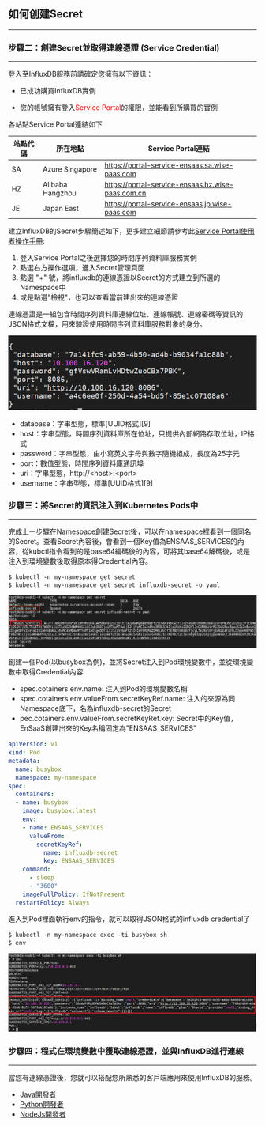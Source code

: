 ## 如何创建Secret
---------------------------------------

### 步驟二：創建Secret並取得連線憑證 (Service Credential)

---------------------------------------
登入至InfluxDB服務前請確定您擁有以下資訊：

* 已成功購買InfluxDB實例

* 您的帳號擁有登入<span style="color:red;">Service Portal</span>的權限，並能看到所購買的實例

 
各站點Service Portal連結如下

 站點代碼 | 所在地點          | Service Portal連結                             |
 | -------- | ----------------- | ---------------------------------------------- |
 | SA       | Azure Singapore   | https://portal-service-ensaas.sa.wise-paas.com |
 | HZ       | Alibaba Hangzhou | https://portal-service-ensaas.hz.wise-paas.com.cn |
 | JE       | Japan East        | https://portal-service-ensaas.jp.wise-paas.com |

 建立InfluxDB的Secret步驟簡述如下，更多建立細節請參考此[Service Portal使用者操作手冊](../../ServicePortal/userguide.md):
 1. 登入Service Portal之後選擇您的時間序列資料庫服務實例
 2. 點選右方操作選項，進入Secret管理頁面
 3. 點選 "+" 號，將influxdb的連線憑證以Secret的方式建立到所選的Namespace中
 4. 或是點選"檢視"，也可以查看當前建出來的連線憑證

 連線憑證是一組包含時間序列資料庫連線位址、連線帳號、連線密碼等資訊的JSON格式文檔，用來驗證使用時間序列資料庫服務對象的身分。

 ![1582025913841](../uploads/images/InfluxDB/influxdb_credential.png)

 * database：字串型態，標準[UUID格式][9]
 * host：字串型態，時間序列資料庫所在位址，只提供內部網路存取位址，IP格式
 * password：字串型態，由小寫英文字母與數字隨機組成，長度為25字元
 * port：數值型態，時間序列資料庫通訊埠
 * uri：字串型態，http://\<host\>:\<port\>
 * username：字串型態，標準[UUID格式][9]



### 步驟三：將Secret的資訊注入到Kubernetes Pods中

------

完成上一步驟在Namespace創建Secret後，可以在namespace裡看到一個同名的Secret。查看Secret內容後，會看到一個Key值為ENSAAS_SERVICES的內容，從kubctl指令看到的是base64編碼後的內容，可將其base64解碼後，或是注入到環境變數後取得原本得Credential內容。

```shell
$ kubectl -n my-namespace get secret
$ kubectl -n my-namespace get secret influxdb-secret -o yaml
```

![1582025913841](../uploads/images/InfluxDB/influxdb_secret.png)



創建一個Pod(以busybox為例)，並將Secret注入到Pod環境變數中，並從環境變數中取得Credential內容

- spec.cotainers.env.name: 注入到Pod的環境變數名稱
- spec.cotainers.env.valueFrom.secretKeyRef.name: 注入的來源為同Namespace底下，名為influxdb-secret的Secret
- pec.cotainers.env.valueFrom.secretKeyRef.key: Secret中的Key值，EnSaaS創建出來的Key名稱固定為"ENSAAS_SERVICES"

```yaml
apiVersion: v1
kind: Pod
metadata:
  name: busybox
  namespace: my-namespace
spec:
  containers:
  - name: busybox
    image: busybox:latest
    env:
    - name: ENSAAS_SERVICES
      valueFrom:
        secretKeyRef:
          name: influxdb-secret
          key: ENSAAS_SERVICES
    command:
      - sleep
      - "3600"
    imagePullPolicy: IfNotPresent
  restartPolicy: Always
```

進入到Pod裡面執行env的指令，就可以取得JSON格式的influxdb credential了

```shell
$ kubectl -n my-namespace exec -ti busybox sh
$ env
```

![1582025913841](../uploads/images/InfluxDB/influxdb_secret_env.png)

### 步驟四：程式在環境變數中獲取連線憑證，並與InfluxDB進行連線

---------------------------------------
當您有連線憑證後，您就可以搭配您所熟悉的客戶端應用來使用InfluxDB的服務。

* <a class="false-class" href="#!documents/Database/InfluxDb/userguide__zh-TW.md#Java開發者">Java開發者</a>
* <a class="false-class" href="#!documents/Database/InfluxDb/userguide__zh-TW.md#Python開發者">Python開發者</a>
* <a class="false-class" href="#!documents/Database/InfluxDb/userguide__zh-TW.md#NodeJs開發者">NodeJs開發者</a>
